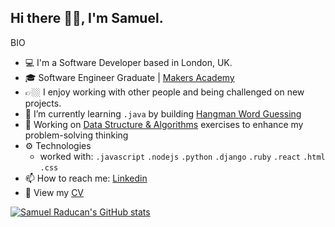 ## Hi there 👋🏼, I'm Samuel. 


BIO

- 💻 I'm a Software Developer based in London, UK.
- 🎓 Software Engineer Graduate | [Makers Academy](https://makers.tech/)
- 👉🏼 I enjoy working with other people and being challenged on new projects.
- 🌱 I’m currently learning ```.java``` by building [Hangman Word Guessing](https://github.com/samuelmbp/word-guessing)
- 🔭 Working on [Data Structure & Algorithms](https://github.com/samuelmbp/data-structure-and-algorithms) exercises to enhance my problem-solving thinking 
- ⚙️ Technologies
  -  worked with: `.javascript` `.nodejs` `.python` `.django` `.ruby`  `.react` `.html` `.css`
- 📫 How to reach me: [Linkedin](https://www.linkedin.com/in/samuel-raducan-3b9683199/)
- 📝 View my [CV](https://github.com/samuelmbp/CV) 

[![Samuel Raducan's GitHub stats](https://github-readme-stats.vercel.app/api?username=samuelmbp&show_icons=true&theme=highcontrast)](https://github.com/anuraghazra/github-readme-stats)

<!--
Here are some ideas to get you started:
- 🔭 I’m currently working on ...
- 🌱 I’m currently learning ...
- 👯 I’m looking to collaborate on ...
- 🤔 I’m looking for help with ...
- 💬 Ask me about ...
- 📫 How to reach me: ...
- 😄 Pronouns: ...
- ⚡ Fun fact: ...
-->